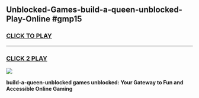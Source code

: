 
## Unblocked-Games-build-a-queen-unblocked-Play-Online #gmp15
<h3>
<a href="https://news.freeplayer.one?title=build-a-queen-unblocked&ref=3">CLICK TO PLAY</a></h3>
<hr>

<h3>
<a href="https://news.freeplayer.one?title=build-a-queen-unblocked&ref=3">CLICK 2 PLAY</a>
  
</h3>

<a href="https://news.freeplayer.one?title=build-a-queen-unblocked&ref=3"><img src="https://clearcache.store/games.png"></a>


**build-a-queen-unblocked games unblocked: Your Gateway to Fun and Accessible Online Gaming**
